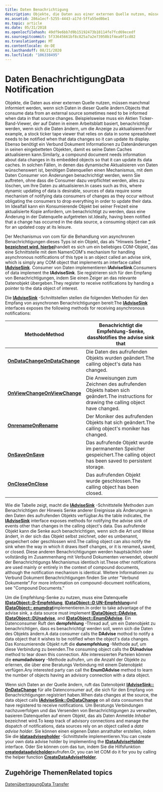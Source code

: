 ```yaml
---
title: Daten Benachrichtigung
description: Objekte, die Daten aus einer externen Quelle nutzen, müssen manchmal informiert werden, wenn sich Daten in dieser Quelle ändern.
ms.assetid: 286a1ecf-5255-4443-a17d-5ffa55ed0be1
ms.topic: article
ms.date: 05/31/2018
ms.openlocfilehash: 49df9e6bb7d9b15192473b18114fe7fcd69ecedf
ms.sourcegitcommit: 5f33645661bf8c825a7a2e73950b1f4ea0f1cd82
ms.translationtype: MT
ms.contentlocale: de-DE
ms.lasthandoff: 08/21/2020
ms.locfileid: "106338495"
---
```

# <a name="data-notification"></a><span data-ttu-id="fbbb9-103">Daten Benachrichtigung</span><span class="sxs-lookup"><span data-stu-id="fbbb9-103">Data Notification</span></span>

<span data-ttu-id="fbbb9-104">Objekte, die Daten aus einer externen Quelle nutzen, müssen manchmal informiert werden, wenn sich Daten in dieser Quelle ändern.</span><span class="sxs-lookup"><span data-stu-id="fbbb9-104">Objects that consume data from an external source sometimes need to be informed when data in that source changes.</span></span> <span data-ttu-id="fbbb9-105">Beispielsweise muss ein Aktien Ticker-Band-Viewer, der auf Daten in einem Arbeitsblatt basiert, benachrichtigt werden, wenn sich die Daten ändern, um die Anzeige zu aktualisieren.</span><span class="sxs-lookup"><span data-stu-id="fbbb9-105">For example, a stock ticker tape viewer that relies on data in some spreadsheet needs to be notified when that data changes so it can update its display.</span></span> <span data-ttu-id="fbbb9-106">Ebenso benötigt ein Verbund Dokument Informationen zu Datenänderungen in seinen eingebetteten Objekten, damit es seine Daten Caches aktualisieren kann.</span><span class="sxs-lookup"><span data-stu-id="fbbb9-106">Similarly, a compound document needs information about data changes in its embedded objects so that it can update its data caches.</span></span> <span data-ttu-id="fbbb9-107">In solchen Fällen, in denen das dynamische Aktualisieren von Daten wünschenswert ist, benötigen Datenquellen einen Mechanismus, mit dem Daten Consumer von Änderungen benachrichtigt werden, wenn Sie auftreten, ohne dass die Consumer dazu verpflichtet werden, alles zu löschen, um Ihre Daten zu aktualisieren.</span><span class="sxs-lookup"><span data-stu-id="fbbb9-107">In cases such as this, where dynamic updating of data is desirable, sources of data require some mechanism of notifying data consumers of changes as they occur without obligating the consumers to drop everything in order to update their data.</span></span> <span data-ttu-id="fbbb9-108">Im Idealfall kann ein Konsumierende Objekt bei seiner Freizeit eine aktualisierte Kopie anfordern, um benachrichtigt zu werden, dass eine Änderung in der Datenquelle aufgetreten ist.</span><span class="sxs-lookup"><span data-stu-id="fbbb9-108">Ideally, having been notified that a change has occurred in the data source, a consuming object can ask for an updated copy at its leisure.</span></span>

<span data-ttu-id="fbbb9-109">Der Mechanismus von com für die Behandlung von asynchronen Benachrichtigungen dieses Typs ist ein Objekt, das als "Hinweis Senke [**" bezeichnet wird. hierbei**](/windows/desktop/api/ObjIdl/nn-objidl-iadvisesink)handelt es sich um ein beliebiges COM-Objekt, das eine Schnittstelle mit dem Namen</span><span class="sxs-lookup"><span data-stu-id="fbbb9-109">COM's mechanism for handling asynchronous notifications of this type is an object called an advise sink, which is simply any COM object that implements an interface called [**IAdviseSink**](/windows/desktop/api/ObjIdl/nn-objidl-iadvisesink).</span></span> <span data-ttu-id="fbbb9-110">Consumer von Daten implementieren **IAdviseSink**.</span><span class="sxs-lookup"><span data-stu-id="fbbb9-110">Consumers of data implement the **IAdviseSink**.</span></span> <span data-ttu-id="fbbb9-111">Sie registrieren sich für den Empfang von Benachrichtigungen, indem Sie einen Zeiger an das relevante Datenobjekt übergeben.</span><span class="sxs-lookup"><span data-stu-id="fbbb9-111">They register to receive notifications by handing a pointer to the data object of interest.</span></span>

<span data-ttu-id="fbbb9-112">Die [**IAdviseSink**](/windows/desktop/api/ObjIdl/nn-objidl-iadvisesink) -Schnittstellen stellen die folgenden Methoden für den Empfang von asynchronen Benachrichtigungen bereit:</span><span class="sxs-lookup"><span data-stu-id="fbbb9-112">The [**IAdviseSink**](/windows/desktop/api/ObjIdl/nn-objidl-iadvisesink) interfaces exposes the following methods for receiving asynchronous notifications:</span></span>



| <span data-ttu-id="fbbb9-113">Methode</span><span class="sxs-lookup"><span data-stu-id="fbbb9-113">Method</span></span>                                                      | <span data-ttu-id="fbbb9-114">Benachrichtigt die Empfehlung-Senke, dass</span><span class="sxs-lookup"><span data-stu-id="fbbb9-114">Notifies the advise sink that</span></span>                                            |
|-------------------------------------------------------------|--------------------------------------------------------------------------|
| [<span data-ttu-id="fbbb9-115">**OnDataChange**</span><span class="sxs-lookup"><span data-stu-id="fbbb9-115">**OnDataChange**</span></span>](/windows/desktop/api/ObjIdl/nf-objidl-iadvisesink-ondatachange)<br/> | <span data-ttu-id="fbbb9-116">Die Daten des aufrufenden Objekts wurden geändert.</span><span class="sxs-lookup"><span data-stu-id="fbbb9-116">The calling object's data has changed.</span></span><br/>                        |
| [<span data-ttu-id="fbbb9-117">**OnViewChange**</span><span class="sxs-lookup"><span data-stu-id="fbbb9-117">**OnViewChange**</span></span>](/windows/desktop/api/ObjIdl/nf-objidl-iadvisesink-onviewchange)<br/> | <span data-ttu-id="fbbb9-118">Die Anweisungen zum Zeichnen des aufrufenden Objekts haben sich geändert.</span><span class="sxs-lookup"><span data-stu-id="fbbb9-118">The instructions for drawing the calling object have changed.</span></span><br/> |
| [<span data-ttu-id="fbbb9-119">**Onrename**</span><span class="sxs-lookup"><span data-stu-id="fbbb9-119">**OnRename**</span></span>](/windows/desktop/api/ObjIdl/nf-objidl-iadvisesink-onrename)<br/>         | <span data-ttu-id="fbbb9-120">Der Moniker des aufrufenden Objekts hat sich geändert.</span><span class="sxs-lookup"><span data-stu-id="fbbb9-120">The calling object's moniker has changed.</span></span><br/>                     |
| [<span data-ttu-id="fbbb9-121">**OnSave**</span><span class="sxs-lookup"><span data-stu-id="fbbb9-121">**OnSave**</span></span>](/windows/desktop/api/ObjIdl/nf-objidl-iadvisesink-onsave)<br/>             | <span data-ttu-id="fbbb9-122">Das aufrufende Objekt wurde im permanenten Speicher gespeichert.</span><span class="sxs-lookup"><span data-stu-id="fbbb9-122">The calling object has been saved to persistent storage.</span></span><br/>      |
| [<span data-ttu-id="fbbb9-123">**OnClose**</span><span class="sxs-lookup"><span data-stu-id="fbbb9-123">**OnClose**</span></span>](/windows/desktop/api/ObjIdl/nf-objidl-iadvisesink-onclose)<br/>           | <span data-ttu-id="fbbb9-124">Das aufrufenden Objekt wurde geschlossen.</span><span class="sxs-lookup"><span data-stu-id="fbbb9-124">The calling object has been closed.</span></span><br/>                           |



 

<span data-ttu-id="fbbb9-125">Wie die Tabelle zeigt, macht die [**IAdviseSink**](/windows/desktop/api/ObjIdl/nn-objidl-iadvisesink) -Schnittstelle Methoden zum Benachrichtigen der Hinweis Senke anderer Ereignisse als Änderungen in den Daten des aufrufenden Objekts verfügbar.</span><span class="sxs-lookup"><span data-stu-id="fbbb9-125">As the table indicates, the [**IAdviseSink**](/windows/desktop/api/ObjIdl/nn-objidl-iadvisesink) interface exposes methods for notifying the advise sink of events other than changes in the calling object's data.</span></span> <span data-ttu-id="fbbb9-126">Das aufrufende Objekt kann die Senke auch benachrichtigen, wenn sich die Art und Weise ändert, in der sich das Objekt selbst zeichnet, oder es umbenannt, gespeichert oder geschlossen wird.</span><span class="sxs-lookup"><span data-stu-id="fbbb9-126">The calling object can also notify the sink when the way in which it draws itself changes, or it is renamed, saved, or closed.</span></span> <span data-ttu-id="fbbb9-127">Diese anderen Benachrichtigungen werden hauptsächlich oder vollständig im Zusammenhang mit Verbund Dokumenten verwendet, obwohl der Benachrichtigungs Mechanismus identisch ist.</span><span class="sxs-lookup"><span data-stu-id="fbbb9-127">These other notifications are used mainly or entirely in the context of compound documents, although the notification mechanism is identical.</span></span> <span data-ttu-id="fbbb9-128">Weitere Informationen zu Verbund Dokument Benachrichtigungen finden Sie unter "Verbund Dokumente".</span><span class="sxs-lookup"><span data-stu-id="fbbb9-128">For more information on compound-document notifications, see "Compound Documents."</span></span>

<span data-ttu-id="fbbb9-129">Um die Empfehlung-Senke zu nutzen, muss eine Datenquelle [**IDataObject::D-Empfehlung**](/windows/desktop/api/ObjIdl/nf-objidl-idataobject-dadvise), [**IDataObject::D UN-Empfehlung**](/windows/desktop/api/ObjIdl/nf-objidl-idataobject-dunadvise)und [**IDataObject:: enumdrat**](/windows/desktop/api/ObjIdl/nf-objidl-idataobject-enumdadvise)implementieren.</span><span class="sxs-lookup"><span data-stu-id="fbbb9-129">In order to take advantage of the advise sink, a data source must implement [**IDataObject::DAdvise**](/windows/desktop/api/ObjIdl/nf-objidl-idataobject-dadvise), [**IDataObject::DUnadvise**](/windows/desktop/api/ObjIdl/nf-objidl-idataobject-dunadvise), and [**IDataObject::EnumDAdvise**](/windows/desktop/api/ObjIdl/nf-objidl-idataobject-enumdadvise).</span></span> <span data-ttu-id="fbbb9-130">Ein Datenconsumer Ruft den **dempfehlung** -Thread auf, um ein Datenobjekt zu benachrichtigen, dass es benachrichtigt werden soll, wenn sich die Daten des Objekts ändern.</span><span class="sxs-lookup"><span data-stu-id="fbbb9-130">A data consumer calls the **DAdvise** mothod to notify a data object that it wishes to be notified when the object's data changes.</span></span> <span data-ttu-id="fbbb9-131">Das Konsumierende Objekt ruft die **dunempfehlung** -Methode auf, um diese Verbindung zu beenden.</span><span class="sxs-lookup"><span data-stu-id="fbbb9-131">The consuming object calls the **DUnadvise** method to tear down this connection.</span></span> <span data-ttu-id="fbbb9-132">Alle interessierten Parteien können die **enumdadvisory** -Methode aufrufen, um die Anzahl der Objekte zu erlernen, die über eine Beratungs Verbindung mit einem Datenobjekt verfügen.</span><span class="sxs-lookup"><span data-stu-id="fbbb9-132">Any interested party can call the **EnumDAdvise** method to learn the number of objects having an advisory connection with a data object.</span></span>

<span data-ttu-id="fbbb9-133">Wenn sich Daten an der Quelle ändern, ruft das Datenobjekt [**IAdviseSink:: OnDataChange**](/windows/desktop/api/ObjIdl/nf-objidl-iadvisesink-ondatachange) für alle Datenconsumer auf, die sich für den Empfang von Benachrichtigungen registriert haben.</span><span class="sxs-lookup"><span data-stu-id="fbbb9-133">When data changes at the source, the data object calls [**IAdviseSink::OnDataChange**](/windows/desktop/api/ObjIdl/nf-objidl-iadvisesink-ondatachange) on all data consumers that have registered to receive notifications.</span></span> <span data-ttu-id="fbbb9-134">Um Beratungs Verbindungen nachzuverfolgen und das Versenden von Benachrichtigungen zu verwalten, basieren Datenquellen auf einem Objekt, das als Daten Anmelde *Inhaber* bezeichnet wird.</span><span class="sxs-lookup"><span data-stu-id="fbbb9-134">To keep track of advisory connections and manage the dispatch of notifications, data sources rely on an object called a *data advise holder*.</span></span> <span data-ttu-id="fbbb9-135">Sie können einen eigenen Daten anrathalter erstellen, indem Sie die [**idataadvisegholder**](/windows/desktop/api/ObjIdl/nn-objidl-idataadviseholder) -Schnittstelle implementieren.</span><span class="sxs-lookup"><span data-stu-id="fbbb9-135">You can create your own data advise holder by implementing the [**IDataAdviseHolder**](/windows/desktop/api/ObjIdl/nn-objidl-idataadviseholder) interface.</span></span> <span data-ttu-id="fbbb9-136">Oder Sie können com das tun, indem Sie die Hilfsfunktion [**createdataadvicholder**](/windows/win32/api/ole2/nf-ole2-createdataadviseholder)aufrufen.</span><span class="sxs-lookup"><span data-stu-id="fbbb9-136">Or, you can let COM do it for you by calling the helper function [**CreateDataAdviseHolder**](/windows/win32/api/ole2/nf-ole2-createdataadviseholder).</span></span>

## <a name="related-topics"></a><span data-ttu-id="fbbb9-137">Zugehörige Themen</span><span class="sxs-lookup"><span data-stu-id="fbbb9-137">Related topics</span></span>

<dl> <dt>

[<span data-ttu-id="fbbb9-138">Datenübertragung</span><span class="sxs-lookup"><span data-stu-id="fbbb9-138">Data Transfer</span></span>](data-transfer.md)
</dt> </dl>

 

